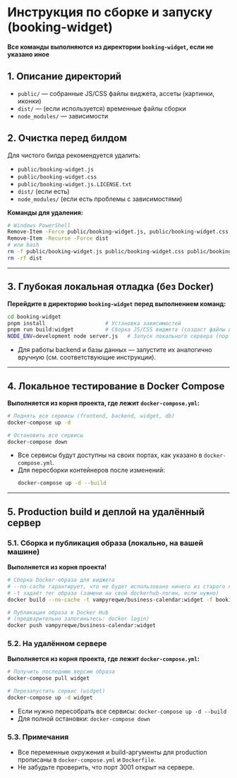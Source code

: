 # Инструкция по сборке и запуску (booking-widget)

**Все команды выполняются из директории `booking-widget`, если не указано иное**

## 1. Описание директорий
- `public/` — собранные JS/CSS файлы виджета, ассеты (картинки, иконки)
- `dist/` — (если используется) временные файлы сборки
- `node_modules/` — зависимости

## 2. Очистка перед билдом
Для чистого билда рекомендуется удалить:
- `public/booking-widget.js`
- `public/booking-widget.css`
- `public/booking-widget.js.LICENSE.txt`
- `dist/` (если есть)
- `node_modules/` (если есть проблемы с зависимостями)

**Команды для удаления:**
```sh
# Windows PowerShell
Remove-Item -Force public/booking-widget.js, public/booking-widget.css, public/booking-widget.js.LICENSE.txt
Remove-Item -Recurse -Force dist
# или bash
rm -f public/booking-widget.js public/booking-widget.css public/booking-widget.js.LICENSE.txt
rm -rf dist
```

---

## 3. Глубокая локальная отладка (без Docker)
**Перейдите в директорию `booking-widget` перед выполнением команд:**
```sh
cd booking-widget
pnpm install                   # Установка зависимостей
pnpm run build:widget          # Сборка JS/CSS виджета (создаст файлы в public/)
NODE_ENV=development node server.js   # Запуск локального сервера (порт 3001)
```
- Для работы backend и базы данных — запустите их аналогично вручную (см. соответствующие инструкции).

---

## 4. Локальное тестирование в Docker Compose
**Выполняется из корня проекта, где лежит `docker-compose.yml`:**
```sh
# Поднять все сервисы (frontend, backend, widget, db)
docker-compose up -d

# Остановить все сервисы
docker-compose down
```
- Все сервисы будут доступны на своих портах, как указано в `docker-compose.yml`.
- Для пересборки контейнеров после изменений:
  ```sh
  docker-compose up -d --build
  ```

---

## 5. Production build и деплой на удалённый сервер

### 5.1. Сборка и публикация образа (локально, на вашей машине)
**Выполняется из корня проекта!**
```sh
# Сборка Docker-образа для виджета
# --no-cache гарантирует, что не будет использовано ничего из старого кэша
# -t задаёт тег образа (замени на свой dockerhub-логин, если нужно)
docker build --no-cache -t vampyreqwe/business-calendar:widget -f booking-widget/Dockerfile ./booking-widget

# Публикация образа в Docker Hub
# (предварительно залогиньтесь: docker login)
docker push vampyreqwe/business-calendar:widget
```

### 5.2. На удалённом сервере
**Выполняется из корня проекта, где лежит `docker-compose.yml`:**
```sh
# Получить последнюю версию образа
docker-compose pull widget

# Перезапустить сервис (widget)
docker-compose up -d widget
```
- Если нужно пересобрать все сервисы: `docker-compose up -d --build`
- Для полной остановки: `docker-compose down`

### 5.3. Примечания
- Все переменные окружения и build-аргументы для production прописаны в `docker-compose.yml` и `Dockerfile`.
- Не забудьте проверить, что порт 3001 открыт на сервере. 